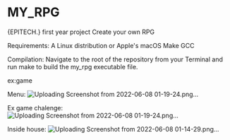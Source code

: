 # MY_RPG

{EPITECH.} first year project
Create your own RPG

Requirements: A Linux distribution or Apple's macOS Make GCC

Compilation: Navigate to the root of the repository from your Terminal and run make to build the my_rpg executable file.

ex:game

Menu:
![Uploading Screenshot from 2022-06-08 01-19-24.png…]()

Ex game chalenge:
![Uploading Screenshot from 2022-06-08 01-19-24.png…]()

Inside house:
![Uploading Screenshot from 2022-06-08 01-14-29.png…]()
